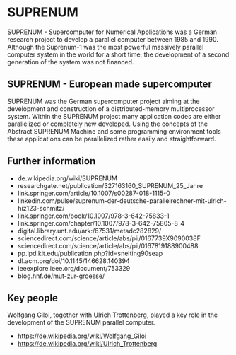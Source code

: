 # SUPRENUM
SUPRENUM - Supercomputer for Numerical Applications was a German research project to develop a parallel computer between 1985 and 1990. Although the Suprenum-1 was the most powerful massively parallel computer system in the world for a short time, the development of a second generation of the system was not financed.

## SUPRENUM - European made supercomputer
SUPRENUM was the German supercomputer project aiming at the development and construction of a distributed-memory multiprocessor system. Within the SUPRENUM project many application codes are either parallelized or completely new developed. Using the concepts of the Abstract SUPRENUM Machine and some programming environment tools these applications can be parallelized rather easily and straightforward.

## Further information
- de.wikipedia.org/wiki/SUPRENUM
- researchgate.net/publication/327163160_SUPRENUM_25_Jahre
- link.springer.com/article/10.1007/s00287-018-1115-0
- linkedin.com/pulse/suprenum-der-deutsche-parallelrechner-mit-ulrich-hiz123-schmitz/
- link.springer.com/book/10.1007/978-3-642-75833-1
- link.springer.com/chapter/10.1007/978-3-642-75805-8_4
- digital.library.unt.edu/ark:/67531/metadc282829/
- sciencedirect.com/science/article/abs/pii/0167739X9090038F
- sciencedirect.com/science/article/abs/pii/0167819188900488
- pp.ipd.kit.edu/publication.php?id=snelting90seap
- dl.acm.org/doi/10.1145/146628.140394
- ieeexplore.ieee.org/document/753329
- blog.hnf.de/mut-zur-groesse/

## Key people
Wolfgang Giloi, together with Ulrich Trottenberg, played a key role in the development of the SUPRENUM parallel computer.
- https://de.wikipedia.org/wiki/Wolfgang_Giloi
- https://de.wikipedia.org/wiki/Ulrich_Trottenberg

